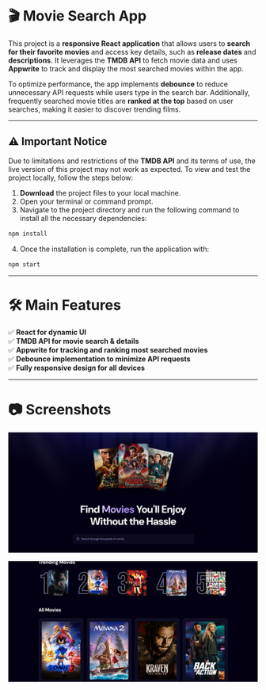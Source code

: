 # **🎬 Movie Search App**  

This project is a **responsive React application** that allows users to **search for their favorite movies** and access key details, such as **release dates** and **descriptions**. It leverages the **TMDB API** to fetch movie data and uses **Appwrite** to track and display the most searched movies within the app.  

To optimize performance, the app implements **debounce** to reduce unnecessary API requests while users type in the search bar. Additionally, frequently searched movie titles are **ranked at the top** based on user searches, making it easier to discover trending films.  

---

## ⚠️ Important Notice  

Due to limitations and restrictions of the **TMDB API** and its terms of use, the live version of this project may not work as expected. To view and test the project locally, follow the steps below:  

1. **Download** the project files to your local machine.  
2. Open your terminal or command prompt.  
3. Navigate to the project directory and run the following command to install all the necessary dependencies:  

```bash
npm install
```

4. Once the installation is complete, run the application with:

```bash
npm start
```

---

# **🛠️ Main Features**  

✅ **React for dynamic UI**  
✅ **TMDB API for movie search & details**  
✅ **Appwrite for tracking and ranking most searched movies**  
✅ **Debounce implementation to minimize API requests**  
✅ **Fully responsive design for all devices**  

---

# **📷 Screenshots**   

![Screenshot](./screenshot/img1.PNG)

![Screenshot](./screenshot/img2.png)
